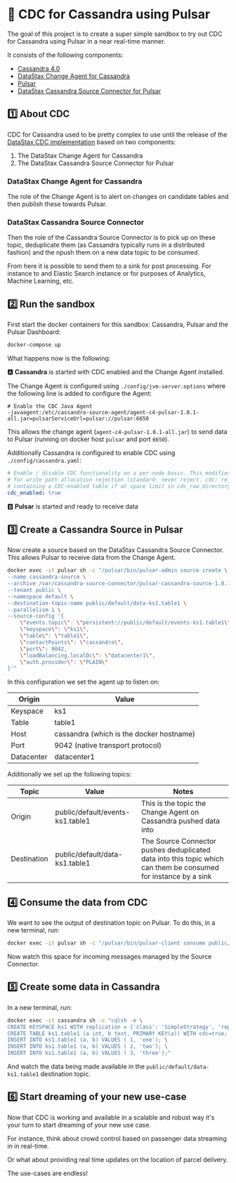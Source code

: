 # 🚨 CDC for Cassandra using Pulsar
The goal of this project is to create a super simple sandbox to try out CDC for Cassandra using Pulsar in a near real-time manner.

It consists of the following components:
- [Cassandra 4.0](https://www.datastax.com/cassandra-4)
- [DataStax Change Agent for Cassandra](https://github.com/datastax/cdc-apache-cassandra)
- [Pulsar](https://pulsar.apache.org/)
- [DataStax Cassandra Source Connector for Pulsar](https://github.com/datastax/cdc-apache-cassandra)

## 1️⃣ About CDC
CDC for Cassandra used to be pretty complex to use until the release of the [DataStax CDC implementation](https://github.com/datastax/cdc-apache-cassandra) based on two components:
1. The DataStax Change Agent for Cassandra
2. The DataStax Cassandra Source Connector for Pulsar

### DataStax Change Agent for Cassandra
The role of the Change Agent is to alert on changes on candidate tables and then publish these towards Pulsar.

### DataStax Cassandra Source Connector
Then the role of the Cassandra Source Connector is to pick up on these topic, deduplicate them (as Cassandra typically runs in a distributed fashion) and the npush them on a new data topic to be consumed.

From here it is possible to send them to a sink for post processing. For instance to and Elastic Search instance or for purposes of Analytics, Machine Learning, etc.

## 2️⃣ Run the sandbox
First start the docker containers for this sandbox: Cassandra, Pulsar and the Pulsar Dashboard:
```sh
docker-compose up
```
What happens now is the following:

🅰️ **Cassandra** is started with CDC enabled and the Change Agent installed.

The Change Agent is configured using `./config/jvm-server.options` where the following line is added to configure the Agent:
```
# Enable the CDC Java Agent
-javaagent:/etc/cassandra-source-agent/agent-c4-pulsar-1.0.1-all.jar=pulsarServiceUrl=pulsar://pulsar:6650
```
This allows the change agent (`agent-c4-pulsar-1.0.1-all.jar`) to send data to Pulsar (running on docker host `pulsar` and port `6650`).

Additionally Cassandra is configured to enable CDC using `./config/cassandra.yaml`:
```yaml
# Enable / disable CDC functionality on a per-node basis. This modifies the logic used
# for write path allocation rejection (standard: never reject. cdc: reject Mutation
# containing a CDC-enabled table if at space limit in cdc_raw_directory).
cdc_enabled: true
```

🅱️ **Pulsar** is started and ready to receive data


## 3️⃣ Create a Cassandra Source in Pulsar
Now create a source based on the DataStax Cassandra Source Connector. This allows Pulsar to receive data from the Change Agent.
```sh
docker exec -it pulsar sh -c "/pulsar/bin/pulsar-admin source create \
--name cassandra-source \
--archive /var/cassandra-source-connector/pulsar-cassandra-source-1.0.1.nar \
--tenant public \
--namespace default \
--destination-topic-name public/default/data-ks1.table1 \
--parallelism 1 \
--source-config '{
    \"events.topic\": \"persistent://public/default/events-ks1.table1\",
    \"keyspace\": \"ks1\",
    \"table\": \"table1\",
    \"contactPoints\": \"cassandra\",
    \"port\": 9042,
    \"loadBalancing.localDc\": \"datacenter1\",
    \"auth.provider\": \"PLAIN\"
}'"
```
In this configuration we set the agent up to listen on:

Origin | Value
--- | ---
Keyspace | ks1
Table | table1
Host | cassandra (which is the docker hostname)
Port | 9042 (native transport protocol)
Datacenter | datacenter1

Additionally we set up the following topics:

Topic | Value | Notes
--- | --- | ---
Origin | public/default/events-ks1.table1 | This is the topic the Change Agent on Cassandra pushed data into
Destination | public/default/data-ks1.table1 | The Source Connector pushes deduplicated data into this topic which can them be consumed for instance by a sink


## 4️⃣ Consume the data from CDC
We want to see the output of destination topic on Pulsar. To do this, in a new terminal, run:
```sh
docker exec -it pulsar sh -c "/pulsar/bin/pulsar-client consume public/default/data-ks1.table1 -s 'ks1-table1' -n 60 -r 1"
```
Now watch this space for incoming messages managed by the Source Connector.

## 5️⃣ Create some data in Cassandra
In a new terminal, run:
```sh
docker exec -it cassandra sh -c "cqlsh -e \
CREATE KEYSPACE ks1 WITH replication = {'class': 'SimpleStrategy', 'replication_factor': 1}; \
CREATE TABLE ks1.table1 (a int, b text, PRIMARY KEY(a)) WITH cdc=true; \
INSERT INTO ks1.table1 (a, b) VALUES ( 1, 'one'); \
INSERT INTO ks1.table1 (a, b) VALUES ( 2, 'two'); \
INSERT INTO ks1.table1 (a, b) VALUES ( 3, 'three');"
```
And watch the data being made available in the `public/default/data-ks1.table1` destination topic.

## 6️⃣ Start dreaming of your new use-case
Now that CDC is working and available in a scalable and robust way it's your turn to start dreaming of your new use case.

For instance, think about crowd control based on passenger data streaming in in real-time.

Or what about providing real time updates on the location of parcel delivery.

The use-cases are endless!
